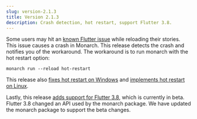 ```yaml
---
slug: version-2.1.3
title: Version 2.1.3
description: Crash detection, hot restart, support Flutter 3.8.
---
```


Some users may hit an [known Flutter issue](https://github.com/flutter/flutter/issues/120841)
while reloading their stories. This issue causes a crash in Monarch. This release detects the
crash and notifies you of the workaround. The workaround is to run monarch with the
hot restart option:
```
monarch run --reload hot-restart
```

This release also 
[fixes hot restart on Windows](https://github.com/Dropsource/monarch/issues/56) 
and [implements hot restart on Linux](https://github.com/Dropsource/monarch/issues/70).

Lastly, this release 
[adds support for Flutter 3.8](https://github.com/Dropsource/monarch/issues/80), 
which is currently in beta.
Flutter 3.8 changed an API used by the monarch package. We have updated
the monarch package to support the beta changes. 
